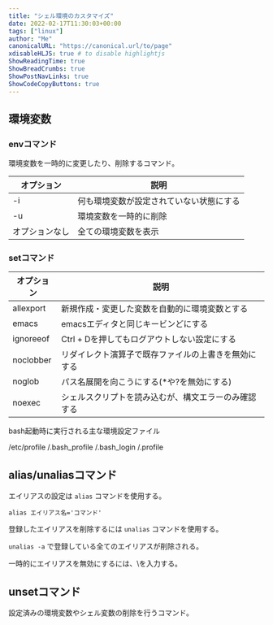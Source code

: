 ```yaml
---
title: "シェル環境のカスタマイズ"
date: 2022-02-17T11:30:03+00:00
tags: ["linux"] 
author: "Me"
canonicalURL: "https://canonical.url/to/page"
xdisableHLJS: true # to disable highlightjs
ShowReadingTime: true
ShowBreadCrumbs: true
ShowPostNavLinks: true
ShowCodeCopyButtons: true
---
```

## 環境変数

### envコマンド

環境変数を一時的に変更したり、削除するコマンド。

|オプション|説明|
|-|-|
|-i|何も環境変数が設定されていない状態にする|
|-u|環境変数を一時的に削除|
|オプションなし|全ての環境変数を表示|

### setコマンド

|オプション|説明|
|-|-|
|allexport|新規作成・変更した変数を自動的に環境変数とする|
|emacs|emacsエディタと同じキービンどにする|
|ignoreeof|Ctrl + Dを押してもログアウトしない設定にする|
|noclobber|リダイレクト演算子で既存ファイルの上書きを無効にする|
|noglob|パス名展開を向こうにする(*や?を無効にする)|
|noexec|シェルスクリプトを読み込むが、構文エラーのみ確認する|

bash起動時に実行される主な環境設定ファイル

/etc/profile
/.bash_profile
/.bash_login
/.profile

## alias/unaliasコマンド

エイリアスの設定は `alias` コマンドを使用する。

`alias エイリアス名='コマンド'`

登録したエイリアスを削除するには `unalias` コマンドを使用する。

`unalias -a` で登録している全てのエイリアスが削除される。

一時的にエイリアスを無効にするには、\\を入力する。

## unsetコマンド

設定済みの環境変数やシェル変数の削除を行うコマンド。

